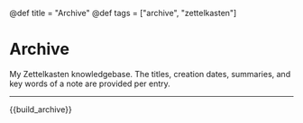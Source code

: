 @def title = "Archive"
@def tags = ["archive", "zettelkasten"]

# Archive 

<!--TODO: Revamp this description-->
<!--TODO: Add search capability with lunr-->

My Zettelkasten knowledgebase.
The titles, creation dates, summaries, and key words of a note are provided per entry.

---

{{build_archive}}
